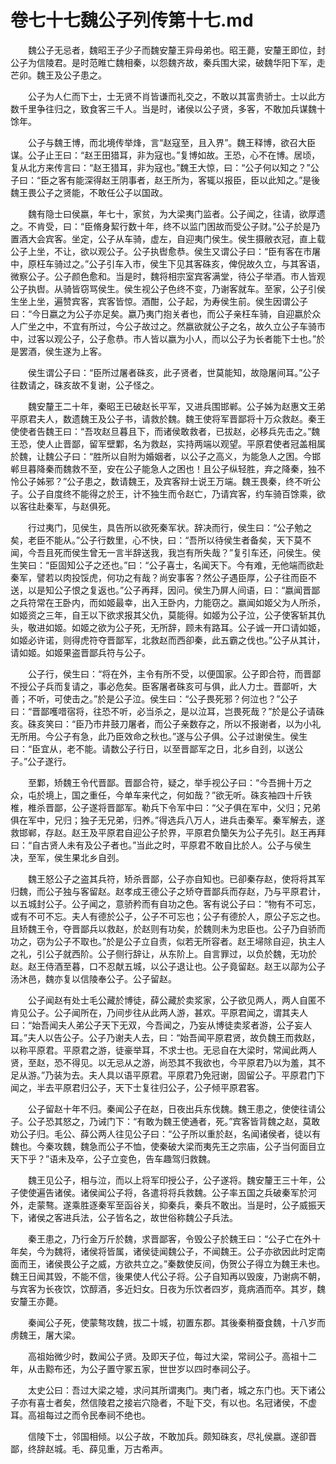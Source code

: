 # 卷七十七魏公子列传第十七.md

　　魏公子无忌者，魏昭王子少子而魏安釐王异母弟也。昭王薨，安釐王即位，封公子为信陵君。是时范睢亡魏相秦，以怨魏齐故，秦兵围大梁，破魏华阳下军，走芒卯。魏王及公子患之。

　　公子为人仁而下士，士无贤不肖皆谦而礼交之，不敢以其富贵骄士。士以此方数千里争往归之，致食客三千人。当是时，诸侯以公子贤，多客，不敢加兵谋魏十馀年。

　　公子与魏王博，而北境传举烽，言“赵寇至，且入界”。魏王释博，欲召大臣谋。公子止王曰：“赵王田猎耳，非为寇也。”复博如故。王恐，心不在博。居顷，复从北方来传言曰：“赵王猎耳，非为寇也。”魏王大惊，曰：“公子何以知之？”公子曰：“臣之客有能深得赵王阴事者，赵王所为，客辄以报臣，臣以此知之。”是後魏王畏公子之贤能，不敢任公子以国政。

　　魏有隐士曰侯嬴，年七十，家贫，为大梁夷门监者。公子闻之，往请，欲厚遗之。不肯受，曰：“臣脩身絜行数十年，终不以监门困故而受公子财。”公子於是乃置酒大会宾客。坐定，公子从车骑，虚左，自迎夷门侯生。侯生摄敝衣冠，直上载公子上坐，不让，欲以观公子。公子执辔愈恭。侯生又谓公子曰：“臣有客在市屠中，原枉车骑过之。”公子引车入巿，侯生下见其客硃亥，俾倪故久立，与其客语，微察公子。公子颜色愈和。当是时，魏将相宗室宾客满堂，待公子举酒。巿人皆观公子执辔。从骑皆窃骂侯生。侯生视公子色终不变，乃谢客就车。至家，公子引侯生坐上坐，遍赞宾客，宾客皆惊。酒酣，公子起，为寿侯生前。侯生因谓公子曰：“今日嬴之为公子亦足矣。嬴乃夷门抱关者也，而公子亲枉车骑，自迎嬴於众人广坐之中，不宜有所过，今公子故过之。然嬴欲就公子之名，故久立公子车骑巿中，过客以观公子，公子愈恭。巿人皆以嬴为小人，而以公子为长者能下士也。”於是罢酒，侯生遂为上客。

　　侯生谓公子曰：“臣所过屠者硃亥，此子贤者，世莫能知，故隐屠间耳。”公子往数请之，硃亥故不复谢，公子怪之。

　　魏安釐王二十年，秦昭王已破赵长平军，又进兵围邯郸。公子姊为赵惠文王弟平原君夫人，数遗魏王及公子书，请救於魏。魏王使将军晋鄙将十万众救赵。秦王使使者告魏王曰：“吾攻赵旦暮且下，而诸侯敢救者，已拔赵，必移兵先击之。”魏王恐，使人止晋鄙，留军壁鄴，名为救赵，实持两端以观望。平原君使者冠盖相属於魏，让魏公子曰：“胜所以自附为婚姻者，以公子之高义，为能急人之困。今邯郸旦暮降秦而魏救不至，安在公子能急人之困也！且公子纵轻胜，弃之降秦，独不怜公子姊邪？”公子患之，数请魏王，及宾客辩士说王万端。魏王畏秦，终不听公子。公子自度终不能得之於王，计不独生而令赵亡，乃请宾客，约车骑百馀乘，欲以客往赴秦军，与赵俱死。

　　行过夷门，见侯生，具告所以欲死秦军状。辞决而行，侯生曰：“公子勉之矣，老臣不能从。”公子行数里，心不快，曰：“吾所以待侯生者备矣，天下莫不闻，今吾且死而侯生曾无一言半辞送我，我岂有所失哉？”复引车还，问侯生。侯生笑曰：“臣固知公子之还也。”曰：“公子喜士，名闻天下。今有难，无他端而欲赴秦军，譬若以肉投馁虎，何功之有哉？尚安事客？然公子遇臣厚，公子往而臣不送，以是知公子恨之复返也。”公子再拜，因问。侯生乃屏人间语，曰：“嬴闻晋鄙之兵符常在王卧内，而如姬最幸，出入王卧内，力能窃之。嬴闻如姬父为人所杀，如姬资之三年，自王以下欲求报其父仇，莫能得。如姬为公子泣，公子使客斩其仇头，敬进如姬。如姬之欲为公子死，无所辞，顾未有路耳。公子诚一开口请如姬，如姬必许诺，则得虎符夺晋鄙军，北救赵而西卻秦，此五霸之伐也。”公子从其计，请如姬。如姬果盗晋鄙兵符与公子。

　　公子行，侯生曰：“将在外，主令有所不受，以便国家。公子即合符，而晋鄙不授公子兵而复请之，事必危矣。臣客屠者硃亥可与俱，此人力士。晋鄙听，大善；不听，可使击之。”於是公子泣。侯生曰：“公子畏死邪？何泣也？”公子曰：“晋鄙嚄唶宿将，往恐不听，必当杀之，是以泣耳，岂畏死哉？”於是公子请硃亥。硃亥笑曰：“臣乃市井鼓刀屠者，而公子亲数存之，所以不报谢者，以为小礼无所用。今公子有急，此乃臣效命之秋也。”遂与公子俱。公子过谢侯生。侯生曰：“臣宜从，老不能。请数公子行日，以至晋鄙军之日，北乡自刭，以送公子。”公子遂行。

　　至鄴，矫魏王令代晋鄙。晋鄙合符，疑之，举手视公子曰：“今吾拥十万之众，屯於境上，国之重任，今单车来代之，何如哉？”欲无听。硃亥袖四十斤铁椎，椎杀晋鄙，公子遂将晋鄙军。勒兵下令军中曰：“父子俱在军中，父归；兄弟俱在军中，兄归；独子无兄弟，归养。”得选兵八万人，进兵击秦军。秦军解去，遂救邯郸，存赵。赵王及平原君自迎公子於界，平原君负籣矢为公子先引。赵王再拜曰：“自古贤人未有及公子者也。”当此之时，平原君不敢自比於人。公子与侯生决，至军，侯生果北乡自刭。

　　魏王怒公子之盗其兵符，矫杀晋鄙，公子亦自知也。已卻秦存赵，使将将其军归魏，而公子独与客留赵。赵孝成王德公子之矫夺晋鄙兵而存赵，乃与平原君计，以五城封公子。公子闻之，意骄矜而有自功之色。客有说公子曰：“物有不可忘，或有不可不忘。夫人有德於公子，公子不可忘也；公子有德於人，原公子忘之也。且矫魏王令，夺晋鄙兵以救赵，於赵则有功矣，於魏则未为忠臣也。公子乃自骄而功之，窃为公子不取也。”於是公子立自责，似若无所容者。赵王埽除自迎，执主人之礼，引公子就西阶。公子侧行辞让，从东阶上。自言罪过，以负於魏，无功於赵。赵王侍酒至暮，口不忍献五城，以公子退让也。公子竟留赵。赵王以鄗为公子汤沐邑，魏亦复以信陵奉公子。公子留赵。

　　公子闻赵有处士毛公藏於博徒，薛公藏於卖浆家，公子欲见两人，两人自匿不肯见公子。公子闻所在，乃间步往从此两人游，甚欢。平原君闻之，谓其夫人曰：“始吾闻夫人弟公子天下无双，今吾闻之，乃妄从博徒卖浆者游，公子妄人耳。”夫人以告公子。公子乃谢夫人去，曰：“始吾闻平原君贤，故负魏王而救赵，以称平原君。平原君之游，徒豪举耳，不求士也。无忌自在大梁时，常闻此两人贤，至赵，恐不得见。以无忌从之游，尚恐其不我欲也，今平原君乃以为羞，其不足从游。”乃装为去。夫人具以语平原君。平原君乃免冠谢，固留公子。平原君门下闻之，半去平原君归公子，天下士复往归公子，公子倾平原君客。

　　公子留赵十年不归。秦闻公子在赵，日夜出兵东伐魏。魏王患之，使使往请公子。公子恐其怒之，乃诫门下：“有敢为魏王使通者，死。”宾客皆背魏之赵，莫敢劝公子归。毛公、薛公两人往见公子曰：“公子所以重於赵，名闻诸侯者，徒以有魏也。今秦攻魏，魏急而公子不恤，使秦破大梁而夷先王之宗庙，公子当何面目立天下乎？”语未及卒，公子立变色，告车趣驾归救魏。

　　魏王见公子，相与泣，而以上将军印授公子，公子遂将。魏安釐王三十年，公子使使遍告诸侯。诸侯闻公子将，各遣将将兵救魏。公子率五国之兵破秦军於河外，走蒙骜。遂乘胜逐秦军至函谷关，抑秦兵，秦兵不敢出。当是时，公子威振天下，诸侯之客进兵法，公子皆名之，故世俗称魏公子兵法。

　　秦王患之，乃行金万斤於魏，求晋鄙客，令毁公子於魏王曰：“公子亡在外十年矣，今为魏将，诸侯将皆属，诸侯徒闻魏公子，不闻魏王。公子亦欲因此时定南面而王，诸侯畏公子之威，方欲共立之。”秦数使反间，伪贺公子得立为魏王未也。魏王日闻其毁，不能不信，後果使人代公子将。公子自知再以毁废，乃谢病不朝，与宾客为长夜饮，饮醇酒，多近妇女。日夜为乐饮者四岁，竟病酒而卒。其岁，魏安釐王亦薨。

　　秦闻公子死，使蒙骜攻魏，拔二十城，初置东郡。其後秦稍蚕食魏，十八岁而虏魏王，屠大梁。

　　高祖始微少时，数闻公子贤。及即天子位，每过大梁，常祠公子。高祖十二年，从击黥布还，为公子置守冢五家，世世岁以四时奉祠公子。

　　太史公曰：吾过大梁之墟，求问其所谓夷门。夷门者，城之东门也。天下诸公子亦有喜士者矣，然信陵君之接岩穴隐者，不耻下交，有以也。名冠诸侯，不虚耳。高祖每过之而令民奉祠不绝也。

　　信陵下士，邻国相倾。以公子故，不敢加兵。颇知硃亥，尽礼侯嬴。遂卻晋鄙，终辞赵城。毛、薛见重，万古希声。